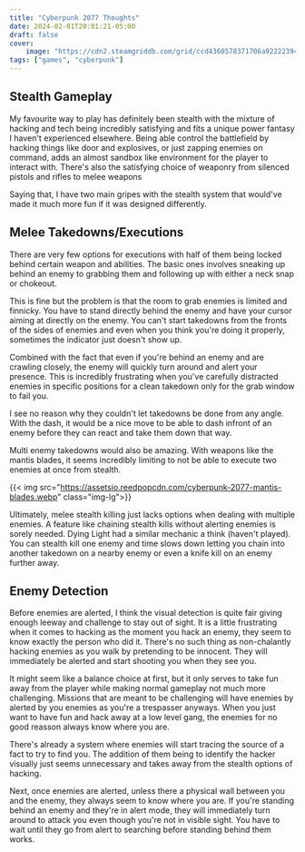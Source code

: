 ```yaml
---
title: "Cyberpunk 2077 Thoughts"
date: 2024-02-01T20:01:21-05:00
draft: false
cover:
    image: "https://cdn2.steamgriddb.com/grid/ccd4360578371706a922223949ed452b.png"
tags: ["games", "cyberpunk"]
---
```


## Stealth Gameplay

My favourite way to play has definitely been stealth with the mixture of hacking and tech being incredibly satisfying and fits a unique power fantasy I haven't experienced elsewhere. Being able control the battlefield by hacking things like door and explosives, or just zapping enemies on command, adds an almost sandbox like environment for the player to interact with. There's also the satisfying choice of weaponry from silenced pistols and rifles to melee weapons

Saying that, I have two main gripes with the stealth system that would've made it much more fun if it was designed differently.

## Melee Takedowns/Executions

There are very few options for executions with half of them being locked behind certain weapon and abilities. The basic ones involves sneaking up behind an enemy to grabbing them and following up with either a neck snap or chokeout.

This is fine but the problem is that the room to grab enemies is limited and finnicky. You have to stand directly behind the enemy and have your cursor aiming at directly on the enemy. You can't start takedowns from the fronts of the sides of enemies and even when you think you're doing it properly, sometimes the indicator just doesn't show up.

Combined with the fact that even if you're behind an enemy and are crawling closely, the enemy will quickly turn around and alert your presence. This is incredibly frustrating when you've carefully distracted enemies in specific positions for a clean takedown only for the grab window to fail you.

I see no reason why they couldn't let takedowns be done from any angle. With the dash, it would be a nice move to be able to dash infront of an enemy before they can react and take them down that way.

Multi enemy takedowns would also be amazing. With weapons like the mantis blades, it seems incredibly limiting to not be able to execute two enemies at once from stealth.

{{< img src="https://assetsio.reedpopcdn.com/cyberpunk-2077-mantis-blades.webp" class="img-lg">}}

Ultimately, melee stealth killing just lacks options when dealing with multiple enemies. A feature like chaining stealth kills without alerting enemies is sorely needed. Dying Light had a similar mechanic a think (haven't played). You can stealth kill one enemy and time slows down letting you chain into another takedown on a nearby enemy or even a knife kill on an enemy further away.

## Enemy Detection

Before enemies are alerted, I think the visual detection is quite fair giving enough leeway and challenge to stay out of sight. It is a little frustrating when it comes to hacking as the moment you hack an enemy, they seem to know exactly the person who did it. There's no such thing as non-chalantly hacking enemies as you walk by pretending to be innocent. They will immediately be alerted and start shooting you when they see you.

It might seem like a balance choice at first, but it only serves to take fun away from the player while making normal gameplay not much more challenging. Missions that are meant to be challenging will have enemies by alerted by you enemies as you're a trespasser anyways. When you just want to have fun and hack away at a low level gang, the enemies for no good reasson always know where you are.

There's already a system where enemies will start tracing the source of a fact to try to find you. The addition of them being to identify the hacker visually just seems unnecessary and takes away from the stealth options of hacking.

Next, once enemies are alerted, unless there a physical wall between you and the enemy, they always seem to know where you are. If you're standing behind an enemy and they're in alert mode, they will immediately turn around to attack you even though you're not in visible sight. You have to wait until they go from alert to searching before standing behind them works.